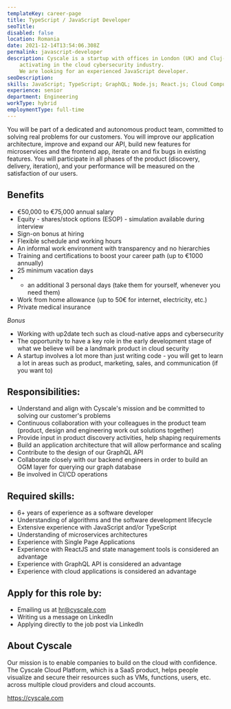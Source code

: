 ```yaml
---
templateKey: career-page
title: TypeScript / JavaScript Developer
seoTitle:
disabled: false
location: Romania
date: 2021-12-14T13:54:06.308Z
permalink: javascript-developer
description: Cyscale is a startup with offices in London (UK) and Cluj-Napoca (RO),
    activating in the cloud cybersecurity industry.
    We are looking for an experienced JavaScript developer.
seoDescription:
skills: JavaScript; TypeScript; GraphQL; Node.js; React.js; Cloud Computing.
experience: senior
department: Engineering
workType: hybrid
employmentType: full-time
---
```


You will be part of a dedicated and autonomous product team, committed to solving real problems for our customers. You will improve our application architecture, improve and expand our API, build new features for microservices and the frontend app, iterate on and fix bugs in existing features. You will participate in all phases of the product (discovery, delivery, iteration), and your performance will be measured on the satisfaction of our users.

## **Benefits**

-   €50,000 to €75,000 annual salary
-   Equity - shares/stock options (ESOP) - simulation available during interview
-   Sign-on bonus at hiring
-   Flexible schedule and working hours
-   An informal work environment with transparency and no hierarchies
-   Training and certifications to boost your career path (up to €1000 annually)
-   25 minimum vacation days
-   + an additional 3 personal days (take them for yourself, whenever you need them)
-   Work from home allowance (up to 50€ for internet, electricity, etc.)
-   Private medical insurance

_Bonus_

-   Working with up2date tech such as cloud-native apps and cybersecurity
-   The opportunity to have a key role in the early development stage of what we believe will be a landmark product in cloud security
-   A startup involves a lot more than just writing code - you will get to learn a lot in areas such as product, marketing, sales, and communication (if you want to)

## **Responsibilities:**

-   Understand and align with Cyscale's mission and be committed to solving our customer's problems
-   Continuous collaboration with your colleagues in the product team (product, design and engineering work out solutions together)
-   Provide input in product discovery activities, help shaping requirements
-   Build an application architecture that will allow performance and scaling
-   Contribute to the design of our GraphQL API
-   Collaborate closely with our backend engineers in order to build an OGM layer for querying our graph database
-   Be involved in CI/CD operations

## **Required skills:**

-   6+ years of experience as a software developer
-   Understanding of algorithms and the software development lifecycle
-   Extensive experience with JavaScript and/or TypeScript
-   Understanding of microservices architectures
-   Experience with Single Page Applications
-   Experience with ReactJS and state management tools is considered an advantage
-   Experience with GraphQL API is considered an advantage
-   Experience with cloud applications is considered an advantage

## Apply for this role by:

-   Emailing us at [hr@cyscale.com](mailto:hr@cyscale.com)
-   Writing us a message on LinkedIn
-   Applying directly to the job post via LinkedIn

## About Cyscale

Our mission is to enable companies to build on the cloud with confidence. The Cyscale Cloud Platform, which is a SaaS product, helps people visualize and secure their resources such as VMs, functions, users, etc. across multiple cloud providers and cloud accounts.

https://cyscale.com
